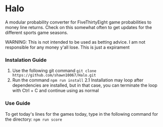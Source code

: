 # Halo
A modular probability converter for FiveThirtyEight game probabilities to money line returns.
Check on this somewhat often to get updates for the different sports game seasons.

WARNING: This is not intended to be used as betting advice. I am not responsible for any money y'all lose. This is just a expirament

### Instalation Guide
1. Use the following git command `git clone https://github.com/shawn10067/Halo.git`
2. Run the command `npm run install`
   2.1 Installation may loop after dependencies are installed, but in that case, you can terminate the loop with Ctrl + C and continue using as normal

### Use Guide
To get today's lines for the games today, type in the following command for the directory:
`npm run score`

